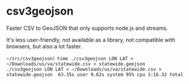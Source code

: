 # csv3geojson

Faster CSV to GeoJSON that only supports node.js and streams.

It's less user-friendly, not available as a library, not compatible with
browsers, but also a lot faster.

```
~/src/csv3geojson〉time ./csv3geojson LON LAT < ~/Downloads/us/va/statewide.csv > statewide.geojson
./csv3geojson LON LAT < ~/Downloads/us/va/statewide.csv > statewide.geojson  63.35s user 9.62s system 95% cpu 1:16.32 total
```
